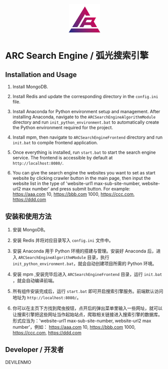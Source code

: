 <div align="center">
  <img src="./res/logo.png" alt="ARC Search Engine Logo" width="100"/>
</div>

# ARC Search Engine / 弧光搜索引擎

## Installation and Usage

1. Install MongoDB.

2. Install Redis and update the corresponding directory in the `config.ini` file.

3. Install Anaconda for Python environment setup and management. After installing Anaconda, navigate to the `ARCSearchEngineAlgorithmModule` directory and run `init_python_environment.bat` to automatically create the Python environment required for the project.

4. Install mpm, then navigate to `ARCSearchEngineFrontend` directory and run `init.bat` to compile frontend application.

5. Once everything is installed, run `start.bat` to start the search engine service. The frontend is accessible by default at `http://localhost:8080/`.

6. You can give the search engine the websites you want to set as start website by clicking crawler button in the main page, then input the website list in the type of 'website-url1 max-sub-site-number, website-url2 max number' and press submit button. For example: https://aaa.com 10, https://bbb.com 1000, https://ccc.com, https://ddd.com

## 安装和使用方法

1. 安装 MongoDB。

2. 安装 Redis 并将对应目录写入 `config.ini` 文件中。

3. 安装 Anaconda 用于 Python 环境的搭建与管理。安装好 Anaconda 后，进入 `ARCSearchEngineAlgorithmModule` 目录，执行 `init_python_environment.bat`，就会自动创建项目所需的 Python 环境。

4. 安装 mpm ,安装完毕后进入 `ARCSearchEngineFrontend` 目录，运行 `init.bat` ，就会自动编译前端。

5. 所有组件安装完成后，运行 `start.bat` 即可开启搜索引擎服务。前端默认访问地址为 `http://localhost:8080/`。

6. 你可以在主页下方找到爬虫按钮，点开后的弹出菜单里输入一些网址，就可以让搜索引擎把这些网址当作起始站点，爬取相关链接进入搜索引擎的数据库。形式应当为：'website-url1 max-sub-site-number, website-url2 max number'，例如： https://aaa.com 10, https://bbb.com 1000, https://ccc.com, https://ddd.com

## Developer / 开发者

DEVILENMO
